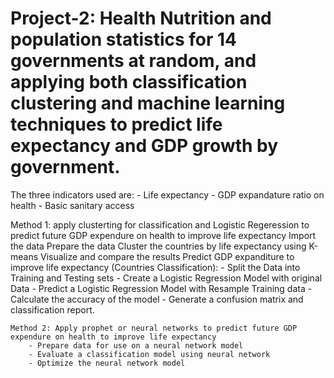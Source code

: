 # Project-2:  Health Nutrition and population statistics for 14 governments at random, and applying both classification clustering and machine learning techniques to predict life expectancy and GDP growth by government. 

The three indicators used are: 
    - Life expectancy
    - GDP expandature ratio on health
    - Basic sanitary access
   
   Method 1: apply clusterting for classification and Logistic Regeression to predict future GDP expendure on health to improve life expectancy
        Import the data 
        Prepare the data
        Cluster the countries by life expectancy using K-means
        Visualize and compare the results
        Predict GDP expanditure to improve life expectancy (Countries Classification):
            - Split the Data into Training and Testing sets
            - Create a Logistic Regression Model with original Data
            - Predict a Logistic Regression Model with Resample Training data
            - Calculate the accuracy of the model
            - Generate a confusion matrix and classification report.
        
    Method 2: Apply prophet or neural networks to predict future GDP expendure on health to improve life expectancy
        - Prepare data for use on a neural network model
        - Evaluate a classification model using neural network
        - Optimize the neural network model
